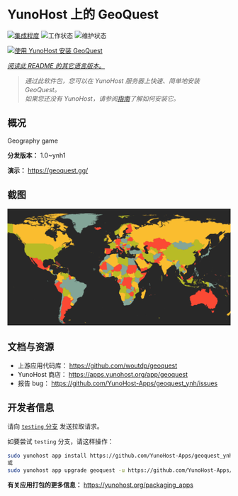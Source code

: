 <!--
注意：此 README 由 <https://github.com/YunoHost/apps/tree/master/tools/readme_generator> 自动生成
请勿手动编辑。
-->

# YunoHost 上的 GeoQuest

[![集成程度](https://apps.yunohost.org/badge/integration/geoquest)](https://ci-apps.yunohost.org/ci/apps/geoquest/)
![工作状态](https://apps.yunohost.org/badge/state/geoquest)
![维护状态](https://apps.yunohost.org/badge/maintained/geoquest)

[![使用 YunoHost 安装 GeoQuest](https://install-app.yunohost.org/install-with-yunohost.svg)](https://install-app.yunohost.org/?app=geoquest)

*[阅读此 README 的其它语言版本。](./ALL_README.md)*

> *通过此软件包，您可以在 YunoHost 服务器上快速、简单地安装 GeoQuest。*  
> *如果您还没有 YunoHost，请参阅[指南](https://yunohost.org/install)了解如何安装它。*

## 概况

Geography game


**分发版本：** 1.0~ynh1

**演示：** <https://geoquest.gg/>

## 截图

![GeoQuest 的截图](./doc/screenshots/screenshot.png)

## 文档与资源

- 上游应用代码库： <https://github.com/woutdp/geoquest>
- YunoHost 商店： <https://apps.yunohost.org/app/geoquest>
- 报告 bug： <https://github.com/YunoHost-Apps/geoquest_ynh/issues>

## 开发者信息

请向 [`testing` 分支](https://github.com/YunoHost-Apps/geoquest_ynh/tree/testing) 发送拉取请求。

如要尝试 `testing` 分支，请这样操作：

```bash
sudo yunohost app install https://github.com/YunoHost-Apps/geoquest_ynh/tree/testing --debug
或
sudo yunohost app upgrade geoquest -u https://github.com/YunoHost-Apps/geoquest_ynh/tree/testing --debug
```

**有关应用打包的更多信息：** <https://yunohost.org/packaging_apps>

